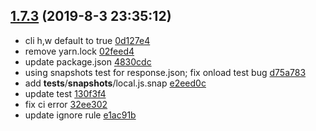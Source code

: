 <a name="1.7.3"></a>
## [1.7.3](https://github.com/futurist/fetch-site/compare/1.7.2...1.7.3) (2019-8-3 23:35:12)

- cli h,w default to true  [0d127e4](https://github.com/futurist/fetch-site/commit/0d127e4)
- remove yarn.lock  [02feed4](https://github.com/futurist/fetch-site/commit/02feed4)
- update package.json  [4830cdc](https://github.com/futurist/fetch-site/commit/4830cdc)
- using snapshots test for response.json; fix onload test bug  [d75a783](https://github.com/futurist/fetch-site/commit/d75a783)
- add __tests__/__snapshots__/local.js.snap  [e2eed0c](https://github.com/futurist/fetch-site/commit/e2eed0c)
- update test  [130f3f4](https://github.com/futurist/fetch-site/commit/130f3f4)
- fix ci error  [32ee302](https://github.com/futurist/fetch-site/commit/32ee302)
- update ignore rule  [e1ac91b](https://github.com/futurist/fetch-site/commit/e1ac91b)


